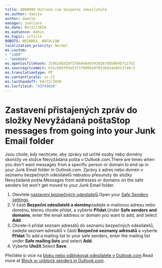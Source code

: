 ```yaml
---
title: 8000089 Outlook.com bezpeční odesílatelé
ms.author: daeite
author: daeite
manager: joallard
ms.date: 04/21/2020
ms.audience: Admin
ms.topic: article
ROBOTS: NOINDEX, NOFOLLOW
localization_priority: Normal
ms.custom:
- "1400"
- "8000089"
ms.openlocfilehash: 3196105d10f57b6448497938367d0506957127d2
ms.sourcegitcommit: 631cbb5f03e5371f0995e976536d24e9d13746c3
ms.translationtype: MT
ms.contentlocale: cs-CZ
ms.lasthandoff: 04/22/2020
ms.locfileid: "43743626"
---
```

# <a name="stop-messages-from-going-into-your-junk-email-folder"></a><span data-ttu-id="e338a-102">Zastavení přistajených zpráv do složky Nevyžádaná pošta</span><span class="sxs-lookup"><span data-stu-id="e338a-102">Stop messages from going into your Junk Email folder</span></span>

<span data-ttu-id="e338a-103">Jsou chvíle, kdy nechcete, aby zprávy od určité osoby nebo domény skončily ve složce Nevyžádaná pošta v Outlook.com.</span><span class="sxs-lookup"><span data-stu-id="e338a-103">There are times when you don't want messages from a specific person or domain to end up in your Junk Email folder in Outlook.com.</span></span> <span data-ttu-id="e338a-104">Zprávy z adres nebo domén v seznamu bezpečných odesílatelů nebudou přesunuty do složky Nevyžádaná pošta.</span><span class="sxs-lookup"><span data-stu-id="e338a-104">Messages from addresses or domains on the safe senders list won't get moved to your Junk Email folder.</span></span>

1. <span data-ttu-id="e338a-105">Otevřete [nastavení bezpečných odesílatelů](https://go.microsoft.com/fwlink/?linkid=2035804).</span><span class="sxs-lookup"><span data-stu-id="e338a-105">Open your [Safe Senders settings](https://go.microsoft.com/fwlink/?linkid=2035804).</span></span>
2. <span data-ttu-id="e338a-106">V části **Bezpeční odesílatelé a domény**zadejte e-mailovou adresu nebo doménu, kterou chcete přidat, a vyberte **Přidat**.</span><span class="sxs-lookup"><span data-stu-id="e338a-106">Under **Safe senders and domains**, enter the email address or domain you want to add, and select **Add**.</span></span>
3. <span data-ttu-id="e338a-107">Chcete-li přidat seznam adresátů do seznamu bezpečných odesílatelů, zadejte seznam adresátů v části **Bezpečné seznamy adresátů** a vyberte **Přidat**.</span><span class="sxs-lookup"><span data-stu-id="e338a-107">To add a mailing list to your safe senders, enter the mailing list under **Safe mailing lists** and select **Add**.</span></span>
4. <span data-ttu-id="e338a-108">Vyberte **Uložit**.</span><span class="sxs-lookup"><span data-stu-id="e338a-108">Select **Save**.</span></span>

<span data-ttu-id="e338a-109">Přečtěte si více na [bloku nebo odblokovat odesílatele v Outlook.com](https://support.office.com/article/afba1c94-77bb-4f50-8b85-057cf52f4d5e?wt.mc_id=Office_Outlook_com_Alchemy).</span><span class="sxs-lookup"><span data-stu-id="e338a-109">Read more at [Block or unblock senders in Outlook.com](https://support.office.com/article/afba1c94-77bb-4f50-8b85-057cf52f4d5e?wt.mc_id=Office_Outlook_com_Alchemy).</span></span>